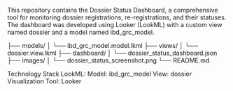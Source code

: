 This repository contains the Dossier Status Dashboard, a comprehensive tool for monitoring dossier registrations, re-registrations, and their statuses. 
The dashboard was developed using Looker (LookML) with a custom view named dossier and a model named ibd_grc_model.


├── models/
│   └── ibd_grc_model.model.lkml
├── views/
│   └── dossier.view.lkml
├── dashboard/
│   └── dossier_status_dashboard.json
├── images/
│   └── dossier_status_screenshot.png
└── README.md

Technology Stack
LookML:
Model: ibd_grc_model
View: dossier
Visualization Tool: Looker
